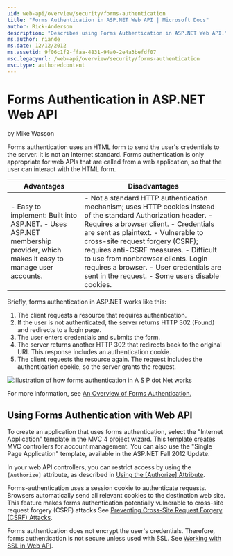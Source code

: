 ```yaml
---
uid: web-api/overview/security/forms-authentication
title: "Forms Authentication in ASP.NET Web API | Microsoft Docs"
author: Rick-Anderson
description: "Describes using Forms Authentication in ASP.NET Web API."
ms.author: riande
ms.date: 12/12/2012
ms.assetid: 9f06c1f2-ffaa-4831-94a0-2e4a3befdf07
msc.legacyurl: /web-api/overview/security/forms-authentication
msc.type: authoredcontent
---
```

# Forms Authentication in ASP.NET Web API

by Mike Wasson

Forms authentication uses an HTML form to send the user's credentials to the server. It is not an Internet standard. Forms authentication is only appropriate for web APIs that are called from a web application, so that the user can interact with the HTML form.

| Advantages | Disadvantages |
| --- | --- |
| - Easy to implement: Built into ASP.NET. - Uses ASP.NET membership provider, which makes it easy to manage user accounts. | - Not a standard HTTP authentication mechanism; uses HTTP cookies instead of the standard Authorization header. - Requires a browser client. - Credentials are sent as plaintext. - Vulnerable to cross-site request forgery (CSRF); requires anti-CSRF measures. - Difficult to use from nonbrowser clients. Login requires a browser. - User credentials are sent in the request. - Some users disable cookies. |

Briefly, forms authentication in ASP.NET works like this:

1. The client requests a resource that requires authentication.
2. If the user is not authenticated, the server returns HTTP 302 (Found) and redirects to a login page.
3. The user enters credentials and submits the form.
4. The server returns another HTTP 302 that redirects back to the original URI. This response includes an authentication cookie.
5. The client requests the resource again. The request includes the authentication cookie, so the server grants the request.

![Illustration of how forms authentication in A S P dot Net works](forms-authentication/_static/image1.png)

For more information, see [An Overview of Forms Authentication.](../../../web-forms/overview/older-versions-security/introduction/an-overview-of-forms-authentication-cs.md)

## Using Forms Authentication with Web API

To create an application that uses forms authentication, select the "Internet Application" template in the MVC 4 project wizard. This template creates MVC controllers for account management. You can also use the "Single Page Application" template, available in the ASP.NET Fall 2012 Update.

In your web API controllers, you can restrict access by using the `[Authorize]` attribute, as described in [Using the [Authorize] Attribute](authentication-and-authorization-in-aspnet-web-api.md#auth3).

Forms-authentication uses a session cookie to authenticate requests. Browsers automatically send all relevant cookies to the destination web site. This feature makes forms authentication potentially vulnerable to cross-site request forgery (CSRF) attacks See [Preventing Cross-Site Request Forgery (CSRF) Attacks](preventing-cross-site-request-forgery-csrf-attacks.md).

Forms authentication does not encrypt the user's credentials. Therefore, forms authentication is not secure unless used with SSL. See [Working with SSL in Web API](working-with-ssl-in-web-api.md).
